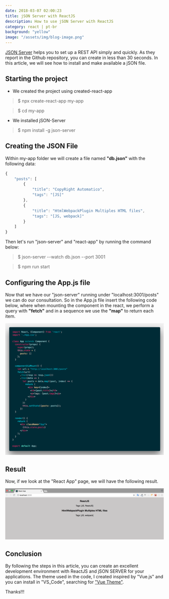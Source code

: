 ```yaml
---
date: 2018-03-07 02:00:23
title: jSON Server with ReactJS
description: How to use jSON Server with ReactJS
category: react | pt-br
background: "yellow"
image: "/assets/img/blog-image.png"
---
```


<a class="link" href="https://github.com/typicode/json-server" target="_blank">JSON Server</a> helps you to set up a REST API simply and quickly. As they report in the Github repository, you can create in less than 30 seconds. In this article, we will see how to install and make available a jSON file.</p>

## Starting the project

- We created the project using created-react-app</li>

> \$ npx create-react-app my-app</p>

> \$ cd my-app</p>

- We installed jSON-Server</li>

> \$ npm install -g json-server</p>

## Creating the JSON File

Within my-app folder we will create a file named **"db.json"** with the following data:

```js
{
    "posts": [
        {
            "title": "CopyRight Automatico",
            "tags": "[JS]"
        },
        {
            "title": "HtmlWebpackPlugin Multiples HTML files",
            "tags": "[JS, webpack]"
        }
    ]
}
```

Then let's run "json-server" and "react-app" by running the command below:

> \$ json-server --watch db.json --port 3001</p>

> \$ npm run start</p>

## Configuring the App.js file

Now that we have our "json-server" running under "localhost:3001/posts" we can do our consultation. So in the App.js file insert the following code below, where when mounting the component in the react, we perform a query with **"fetch"** and in a sequence we use the **"map"** to return each item.

![screenshoot](../static/assets/img/screenShot-json-server.png "screen-Shot")

## Result

Now, if we look at the "React App" page, we will have the following result.

![screenshoot1](../static/assets/img/ScreenShot-json-server-1.png "screen-Shot 1")


## Conclusion

By following the steps in this article, you can create an excellent development environment with ReactJS and jSON SERVER for your applications.
The theme used in the code, I created inspired by "Vue.js" and you can install in "VS_Code", searching for <a href="https://github.com/mariorodeghiero/vue-theme-vscode">"Vue Theme"</a>.

Thanks!!!
